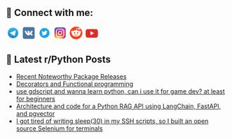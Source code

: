 ## 🔎 Connect with me:
[<img src="https://github.com/bullbesh/bullbesh/blob/main/images/Telegram.png" width="32" height="32" />](https://t.me/bullbesh)
[<img src="https://github.com/bullbesh/bullbesh/blob/main/images/VK.png" width="32" height="32" />](https://vk.com/bullbesh)
[<img src="https://github.com/bullbesh/bullbesh/blob/main/images/Twitter.png" width="32" height="32" />](https://twitter.com/bullbesh1)
[<img src="https://github.com/bullbesh/bullbesh/blob/main/images/Instagram.png" width="32" height="32" />](https://www.instagram.com/bullbesh)
[<img src="https://github.com/bullbesh/bullbesh/blob/main/images/Reddit.png" width="32" height="32" />](https://www.reddit.com/user/bullbesh)
[<img src="https://github.com/bullbesh/bullbesh/blob/main/images/YouTube.png" width="32" height="32" />](https://www.youtube.com/channel/UCtfjRs6uzgq5mfm8S06WTcg)

## 📕 Latest r/Python Posts
<!-- BLOG-POST-LIST:START -->
- [Recent Noteworthy Package Releases](https://www.reddit.com/r/Python/comments/1ky8o84/recent_noteworthy_package_releases/)
- [Decorators and Functional programming](https://www.reddit.com/r/Python/comments/1ky73mz/decorators_and_functional_programming/)
- [use gdscript and wanna Iearn python, can i use it for game dev? at least for beginners](https://www.reddit.com/r/Python/comments/1ky6mi3/use_gdscript_and_wanna_iearn_python_can_i_use_it/)
- [Architecture and code for a Python RAG API using LangChain, FastAPI, and pgvector](https://www.reddit.com/r/Python/comments/1ky5bgs/architecture_and_code_for_a_python_rag_api_using/)
- [I got tired of writing sleep&lpar;30&rpar; in my SSH scripts, so I built an open source Selenium for terminals](https://www.reddit.com/r/Python/comments/1ky4r69/i_got_tired_of_writing_sleep30_in_my_ssh_scripts/)
<!-- BLOG-POST-LIST:END -->
